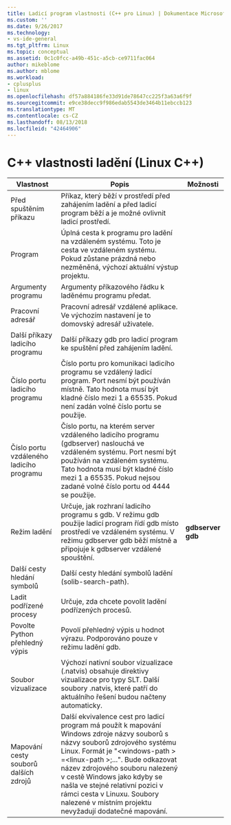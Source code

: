 ```yaml
---
title: Ladicí program vlastnosti (C++ pro Linux) | Dokumentace Microsoftu
ms.custom: ''
ms.date: 9/26/2017
ms.technology:
- vs-ide-general
ms.tgt_pltfrm: Linux
ms.topic: conceptual
ms.assetid: 0c1c0fcc-a49b-451c-a5cb-ce9711fac064
author: mikeblome
ms.author: mblome
ms.workload:
- cplusplus
- linux
ms.openlocfilehash: df57a884186fe33d91de78647cc225f3a63a6f9f
ms.sourcegitcommit: e9ce38decc9f986edab5543de3464b11ebccb123
ms.translationtype: MT
ms.contentlocale: cs-CZ
ms.lasthandoff: 08/13/2018
ms.locfileid: "42464906"
---
```

# <a name="c-debugging-properties-linux-c"></a>C++ vlastnosti ladění (Linux C++)

Vlastnost | Popis | Možnosti
--- | ---| ---
Před spuštěním příkazu | Příkaz, který běží v prostředí před zahájením ladění a před ladicí program běží a je možné ovlivnit ladicí prostředí.
Program | Úplná cesta k programu pro ladění na vzdáleném systému. Toto je cesta ve vzdáleném systému. Pokud zůstane prázdná nebo nezměněná, výchozí aktuální výstup projektu.
Argumenty programu | Argumenty příkazového řádku k laděnému programu předat.
Pracovní adresář | Pracovní adresář vzdálené aplikace. Ve výchozím nastavení je to domovský adresář uživatele.
Další příkazy ladicího programu | Další příkazy gdb pro ladicí program ke spuštění před zahájením ladění.
Číslo portu ladicího programu | Číslo portu pro komunikaci ladicího programu se vzdálený ladicí program. Port nesmí být používán místně. Tato hodnota musí být kladné číslo mezi 1 a 65535. Pokud není zadán volné číslo portu se použije.
Číslo portu vzdáleného ladicího programu | Číslo portu, na kterém server vzdáleného ladicího programu (gdbserver) naslouchá ve vzdáleném systému. Port nesmí být používán na vzdáleném systému. Tato hodnota musí být kladné číslo mezi 1 a 65535. Pokud nejsou zadané volné číslo portu od 4444 se použije.
Režim ladění | Určuje, jak rozhraní ladicího programu s gdb. V režimu gdb použije ladicí program řídí gdb místo prostředí ve vzdáleném systému. V režimu gdbserver gdb běží místně a připojuje k gdbserver vzdálené spouštění. | **gdbserver**<br>**gdb**<br>
Další cesty hledání symbolů | Další cesty hledání symbolů ladění (solib-search-path).
Ladit podřízené procesy | Určuje, zda chcete povolit ladění podřízených procesů.
Povolte Python přehledný výpis | Povolí přehledný výpis u hodnot výrazu. Podporováno pouze v režimu ladění gdb.
Soubor vizualizace | Výchozí nativní soubor vizualizace (.natvis) obsahuje direktivy vizualizace pro typy SLT. Další soubory .natvis, které patří do aktuálního řešení budou načteny automaticky.
Mapování cesty souborů dalších zdrojů | Další ekvivalence cest pro ladicí program má použít k mapování Windows zdroje názvy souborů s názvy souborů zdrojového systému Linux. Formát je "\<windows-path > =\<linux-path >;...". Bude odkazovat název zdrojového souboru nalezený v cestě Windows jako kdyby se našla ve stejné relativní pozici v rámci cesta v Linuxu. Soubory nalezené v místním projektu nevyžadují dodatečné mapování.
